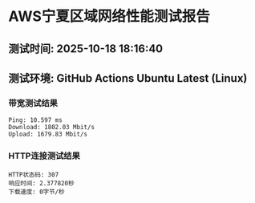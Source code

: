 # AWS宁夏区域网络性能测试报告
## 测试时间: 2025-10-18 18:16:40
## 测试环境: GitHub Actions Ubuntu Latest (Linux)

### 带宽测试结果
```
Ping: 10.597 ms
Download: 1802.03 Mbit/s
Upload: 1679.83 Mbit/s
```

### HTTP连接测试结果
```
HTTP状态码: 307
响应时间: 2.377820秒
下载速度: 0字节/秒
```

